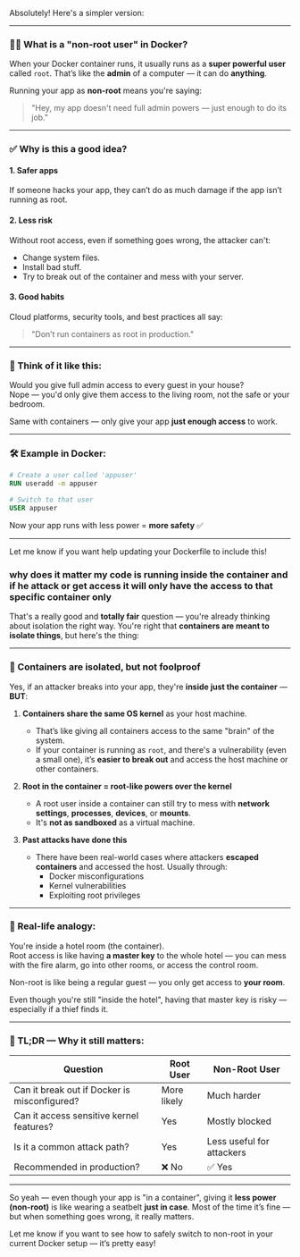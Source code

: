 Absolutely! Here's a simpler version:

---

### 🧑‍💻 What is a "non-root user" in Docker?

When your Docker container runs, it usually runs as a **super powerful user** called `root`. That’s like the **admin** of a computer — it can do **anything**.

Running your app as **non-root** means you're saying:
> "Hey, my app doesn't need full admin powers — just enough to do its job."

---

### ✅ Why is this a good idea?

#### 1. **Safer apps**
If someone hacks your app, they can’t do as much damage if the app isn’t running as root.

#### 2. **Less risk**
Without root access, even if something goes wrong, the attacker can't:
- Change system files.
- Install bad stuff.
- Try to break out of the container and mess with your server.

#### 3. **Good habits**
Cloud platforms, security tools, and best practices all say:
> "Don’t run containers as root in production."

---

### 🧱 Think of it like this:

Would you give full admin access to every guest in your house?  
Nope — you'd only give them access to the living room, not the safe or your bedroom.

Same with containers — only give your app **just enough access** to work.

---

### 🛠 Example in Docker:

```dockerfile
# Create a user called 'appuser'
RUN useradd -m appuser

# Switch to that user
USER appuser
```

Now your app runs with less power = **more safety** ✅

---

Let me know if you want help updating your Dockerfile to include this!

### why does it matter my code is running inside the container and if he attack or get access it will only have the access to that specific container only

That's a really good and **totally fair** question — you're already thinking about isolation the right way. You're right that **containers are meant to isolate things**, but here's the thing:

---

### 🧨 Containers are isolated, **but not foolproof**

Yes, if an attacker breaks into your app, they're **inside just the container** — **BUT**:

1. **Containers share the same OS kernel** as your host machine.
   - That’s like giving all containers access to the same "brain" of the system.
   - If your container is running as `root`, and there's a vulnerability (even a small one), it’s **easier to break out** and access the host machine or other containers.

2. **Root in the container = root-like powers over the kernel**
   - A root user inside a container can still try to mess with **network settings**, **processes**, **devices**, or **mounts**.
   - It's **not as sandboxed** as a virtual machine.

3. **Past attacks have done this**
   - There have been real-world cases where attackers **escaped containers** and accessed the host. Usually through:
     - Docker misconfigurations
     - Kernel vulnerabilities
     - Exploiting root privileges

---

### 🧪 Real-life analogy:

You're inside a hotel room (the container).  
Root access is like having **a master key** to the whole hotel — you can mess with the fire alarm, go into other rooms, or access the control room.

Non-root is like being a regular guest — you only get access to **your room**.

Even though you're still "inside the hotel", having that master key is risky — especially if a thief finds it.

---

### 🚀 TL;DR — Why it still matters:

| Question                         | Root User      | Non-Root User |
|----------------------------------|----------------|----------------|
| Can it break out if Docker is misconfigured? | More likely   | Much harder   |
| Can it access sensitive kernel features? | Yes            | Mostly blocked |
| Is it a common attack path?      | Yes            | Less useful for attackers |
| Recommended in production?       | ❌ No          | ✅ Yes         |

---

So yeah — even though your app is "in a container", giving it **less power (non-root)** is like wearing a seatbelt **just in case**. Most of the time it’s fine — but when something goes wrong, it really matters.

Let me know if you want to see how to safely switch to non-root in your current Docker setup — it’s pretty easy!
